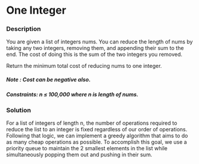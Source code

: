# One Integer

### Description

You are given a list of integers nums. You can reduce the length of nums by taking any two integers, removing them, and appending their sum to the end. The cost of doing this is the sum of the two integers you removed.

Return the minimum total cost of reducing nums to one integer.

##### Note : Cost can be negative also.

##### Constraints: n ≤ 100,000 where n is length of nums.

### Solution

For a list of integers of length n, the number of operations required to reduce the list to an integer is fixed regardless of our order of operations. Following that logic, we can implement a greedy algorithm that aims to do as many cheap operations as possible. To accomplish this goal, we use a priority queue to maintain the 2 smallest elements in the list while simultaneously popping them out and pushing in their sum.
